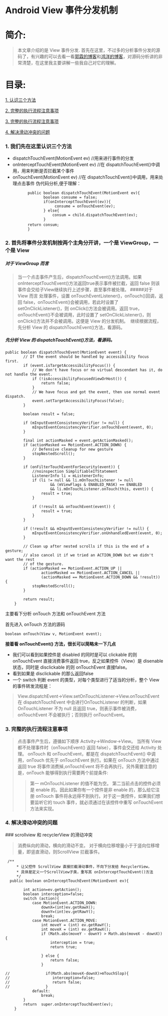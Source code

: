 
# Android View 事件分发机制
# 简介:
> 本文章介绍的是 View 事件分发. 首先在这里，不过多的分析事件分发的源码了，有兴趣的可以去看一看[郭霖的博客](https://blog.csdn.net/guolin_blog/article/details/9097463/)和[鸿洋的博客](https://blog.csdn.net/lmj623565791/article/details/38960443)，对源码分析讲的非常清楚，在这里我主要讲解一些我自己对它的理解。
# 目录:
[1.  认识三个方法](#1)

[2. 完整的执行流程注意事项](#2)

[3. 完整的执行流程注意事项](#3)

[4. 解决滑动冲突的问题](#4)
###  <span id = "1">**1. 我们先在这里认识三个方法**</span>

- dispatchTouchEvent(MotionEvent ev) //用来进行事件的分发
- onInterceptTouchEvent(MotionEvent ev) //在 dispatchTouchEvent()中调用，用来判断是否拦截某个事件
- onTouchEvent(MotionEvent ev)    //在 dispatchTouchEvent()中调用，用来处理点击事件
伪代码分析,便于理解：
```
          public boolean dispatchTouchEvent(MotionEvent ev){
                 boolean consume = false;
                 if(onInterceptTouchEvent(ev)){
                      consume = onTouchEvent(ev); 
                 } else{
                     consum = child.dispatchTouchEvent(ev);
                 }
　　　　　　return consum;
          }

 ```
### <span id = "2">**2. 首先将事件分发机制按两个主角分开讲，一个是 ViewGroup，一个是 View**</span>

  #####  对于 ViewGroup 而言 

> 当一个点击事件产生后，dispatchTouchEvent()方法调用。如果 onInterceptTouchEvent()方法返回true表示事件被拦截，返回 false 则该事件会交给子View继续执行上述步骤，直至事件被处理。
#####对于 View 而言
> 处理事件，设置 onTouchEventListener()，onTouch()回调，返回 false，onTouchEvent()会被调用，若此时设置了 setOnClickListener()，则 onClick()方法会被调用。返回 true，onTouchEvent()不会被调用，此时设置了 setOnClickListener()，则 onClick()方法并不会被调用。这便是 View 的分发机制。
 继续根据流程，先分析 View 的 dispatchTouchEvent()方法，看源码。

##### 先分析 View 的 dispatchTouchEvent()方法，看源码。
```
public boolean dispatchTouchEvent(MotionEvent event) {
        // If the event should be handled by accessibility focus first.
        if (event.isTargetAccessibilityFocus()) {
            // We don't have focus or no virtual descendant has it, do not handle the event.
            if (!isAccessibilityFocusedViewOrHost()) {
                return false;
            }
            // We have focus and got the event, then use normal event dispatch.
            event.setTargetAccessibilityFocus(false);
        }

        boolean result = false;

        if (mInputEventConsistencyVerifier != null) {
            mInputEventConsistencyVerifier.onTouchEvent(event, 0);
        }

        final int actionMasked = event.getActionMasked();
        if (actionMasked == MotionEvent.ACTION_DOWN) {
            // Defensive cleanup for new gesture
            stopNestedScroll();
        }

        if (onFilterTouchEventForSecurity(event)) {
            //noinspection SimplifiableIfStatement
            ListenerInfo li = mListenerInfo;
            if (li != null && li.mOnTouchListener != null
                    && (mViewFlags & ENABLED_MASK) == ENABLED
                    && li.mOnTouchListener.onTouch(this, event)) {
                result = true;
            }

            if (!result && onTouchEvent(event)) {
                result = true;
            }
        }

        if (!result && mInputEventConsistencyVerifier != null) {
            mInputEventConsistencyVerifier.onUnhandledEvent(event, 0);
        }

        // Clean up after nested scrolls if this is the end of a gesture;
        // also cancel it if we tried an ACTION_DOWN but we didn't want the rest
        // of the gesture.
        if (actionMasked == MotionEvent.ACTION_UP ||
                actionMasked == MotionEvent.ACTION_CANCEL ||
                (actionMasked == MotionEvent.ACTION_DOWN && !result)) {
            stopNestedScroll();
        }

        return result;
    }
```
主要看下分析 onTouch 方法和 onTouchEvent 方法

首先进入 onTouch 方法的源码
```
boolean onTouch(View v, MotionEvent event);
```
**接着看 onTouchEvent() 方法，很长可以简略未一下几点**
- 我们可以看到如果控件是 disabled 的同时是可以 clickable 的则 onTouchEvent 直接消费事件返回 true，反之如果控件（View）是 disenable 状态，同时是 disclickable 的则 onTouchEvent 直接false。
 - 看到如果是 disclickable 的那么返回false
- 一个 switch 判断 event 的类型，对每个类型进行了适当的分析，整个 View 的事件转发流程是：
>View.dispatchEvent->View.setOnTouchListener->View.onTouchEvent 在 dispatchTouchEvent 中会进行OnTouchListener 的判断，如果 OnTouchListener 不为 null 且返回 true，则表示事件被消费，onTouchEvent 不会被执行；否则执行 onTouchEvent。

### <span id="3">3. 完整的执行流程注意事项</span>
> 点击事件产生后，遵循如下顺序 Activity->Window->View。
> 当所有 View 都不处理事件时（onTouchEvent() 返回 false），事件会交还给 Activity 处理。
> onTouch 和 onTouchEvent，都是在 dispatchTouchEvent() 中调用，onTouch 优先于 onTouchEvent 执行。如果在 onTouch 方法中通过返回 true 将事件消费掉,onTouchEvent 将不会再执行。另外需要注意的是，onTouch 能够得到执行需要两个前提条件:
>> 第一  mOnTouchListener 的值不能为空。
>> 第二当前点击的控件必须是 enable 的。因此如果你有一个控件是非 enable 的，那么给它注册 onTouch 事件将永远得不到执行。对于这一类控件，如果我们想要监听它的 touch 事件，就必须通过在该控件中重写 onTouchEvent 方法来实现。
### <span id="4">4. 解决滑动冲突的问题</span>
### scrollview 和 recyclerView 的滑动冲突
> 消费纵向的滑动，横向的滑动不变。
>对于横向位移增量小于于竖向位移增量，即竖直滑动，则ScrollView 拦截事件。
```
 /**
     * 让父控件 ScrollView 直接拦截滑动事件，不向下分发给 RecyclerView，
     * 具体是定义一个ScrollView子类，重写其 onInterceptTouchEvent()方法
     */
  public boolean onInterceptTouchEvent(MotionEvent ev){

        int action=ev.getAction();
        boolean interception=false;
        switch (action){
            case MotionEvent.ACTION_DOWN:
                downX=(int)ev.getRawX();
                downY=(int)ev.getRawY();
                break;
            case MotionEvent.ACTION_MOVE:
                int moveY = (int) ev.getRawY();
                int moveX = (int) ev.getRawX();
                if (Math.abs(moveY - downY) > Math.abs(moveX - downX)) {
                    interception = true;
                    return true;

                } else {
                    return false;
                }

//                if(Math.abs(moveX-downX)>mTouchSlop){
//                   interception=false;
//                   return false;
//                }
            default:
                break;
        }
        return  super.onInterceptTouchEvent(ev);
    }
```
